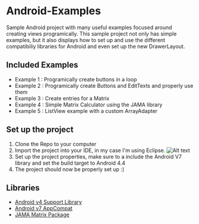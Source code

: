 Android-Examples
================

Sample Android project with many useful examples focused around creating views programically. This sample project not only has simple examples, but it also displays how to set up and use the different compatibiliy libraries for Android and even set up the new DrawerLayout. 

## Included Examples 
-  Example 1 : Programically create buttons in a loop
-  Example 2 : Programically create Buttons and EditTexts and properly use them
-  Example 3 : Create entries for a Matrix
-  Example 4 : Simple Matrix Calculator using the JAMA library
-  Example 5 : ListView example with a custom ArrayAdapter


## Set up the project
1. Clone the Repo to your computer 
2. Import the project into your IDE, in my case I'm using Eclipse. 
![Alt text](https://raw.github.com/acompagno/Android-Examples/master/Images/import_icon.png)
3. Set up the project properties, make sure to a include the Android V7 library and set the build target to Android 4.4
4. The project should now be properly set up :)

## Libraries
- [Android v4 Support Library](http://developer.android.com/tools/support-library/features.html#v4) 
- [Android v7 AppCompat](http://developer.android.com/tools/support-library/features.html#v7-appcompat) 
- [JAMA Matrix Package](http://math.nist.gov/javanumerics/jama/)

